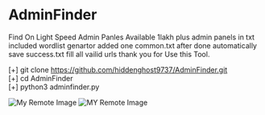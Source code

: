 # AdminFinder
Find On Light Speed Admin Panles Available 1lakh plus admin panels in txt  included wordlist genartor added one common.txt after done automatically save success.txt fill all vailid urls thank you for Use this Tool.

[+] git clone https://github.com/hiddenghost9737/AdminFinder.git</br>
[+] cd AdminFinder</br>
[+] python3 adminfinder.py</br>


![My Remote Image](https://i.postimg.cc/pXV2rbrM/Screenshot-20231223-133514.jpg)
![MY Remote Image](https://i.postimg.cc/5yRkfCj0/Screenshot-20231223-135746.jpg)
